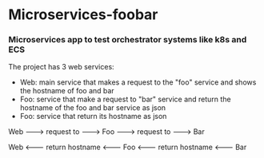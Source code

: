 # Microservices-foobar

### Microservices app to test orchestrator systems like k8s and ECS

The project has 3 web services:

- Web: main service that makes a request to the "foo" service and shows the hostname of foo and bar
- Foo: service that make a request to "bar" service and return the hostname of the foo and bar service as json
- Foo: service that return its hostname as json

Web ---> request to ---> Foo ---> request to ---> Bar

Web <--- return hostname <--- Foo <--- return hostname <--- Bar

